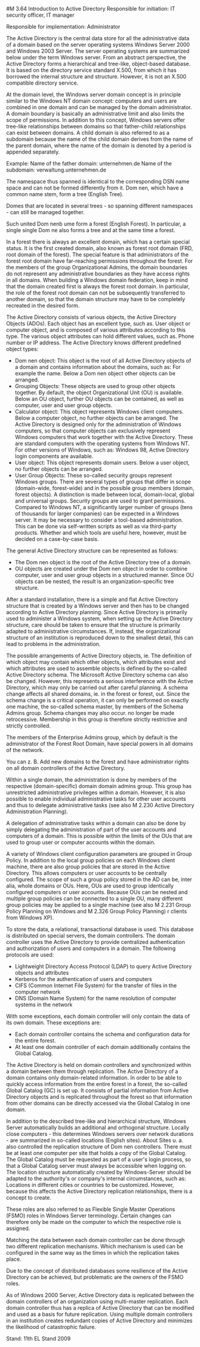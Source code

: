 #M 3.64 Introduction to Active Directory
Responsible for initiation: IT security officer, IT manager

Responsible for implementation: Administrator

The Active Directory is the central data store for all the administrative data of a domain based on the server operating systems Windows Server 2000 and Windows 2003 Server. The server operating systems are summarized below under the term Windows server. From an abstract perspective, the Active Directory forms a hierarchical and tree-like, object-based database. It is based on the directory service standard X.500, from which it has borrowed the internal structure and structure. However, it is not an X.500 compatible directory service.

At the domain level, the Windows server domain concept is in principle similar to the Windows NT domain concept: computers and users are combined in one domain and can be managed by the domain administrator. A domain boundary is basically an administrative limit and also limits the scope of permissions. In addition to this concept, Windows servers offer tree-like relationships between domains so that father-child relationships can exist between domains. A child domain is also referred to as a subdomain because the name of the child domain derives from the name of the parent domain, where the name of the domain is denoted by a period is appended separately.

Example: Name of the father domain: unternehmen.de Name of the subdomain: verwaltung.unternehmen.de

The namespace thus spanned is identical to the corresponding DSN name space and can not be formed differently from it. Dom nen, which have a common name stem, form a tree (English Tree).



Domes that are located in several trees - so spanning different namespaces - can still be managed together.

Such united Dom nenb ume form a forest (English Forest). In particular, a single single Dom ne also forms a tree and at the same time a forest.

In a forest there is always an excellent domain, which has a certain special status. It is the first created domain, also known as forest root domain (FRD, root domain of the forest). The special feature is that administrators of the forest root domain have far-reaching permissions throughout the forest. For the members of the group Organizational Admins, the domain boundaries do not represent any administrative boundaries as they have access rights in all domains. When building a Windows domain federation, keep in mind that the domain created first is always the forest root domain. In particular, the role of the forest root domain can not be subsequently transferred to another domain, so that the domain structure may have to be completely recreated in the desired form.

The Active Directory consists of various objects, the Active Directory Objects (ADOs). Each object has an excellent type, such as. User object or computer object, and is composed of various attributes according to this type. The various object attributes can hold different values, such as. Phone number or IP address. The Active Directory knows different predefined object types:

* Dom nen object: This object is the root of all Active Directory objects of a domain and contains information about the domains, such as: For example the name. Below a Dom nen object other objects can be arranged.
* Grouping Objects: These objects are used to group other objects together. By default, the object Organizational Unit (OU) is available. Below an OU object, further OU objects can be contained, as well as computer, user and user group objects.
* Calculator object: This object represents Windows client computers. Below a computer object, no further objects can be arranged. The Active Directory is designed only for the administration of Windows computers, so that computer objects can exclusively represent Windows computers that work together with the Active Directory. These are standard computers with the operating systems from Windows NT. For other versions of Windows, such as: Windows 98, Active Directory login components are available.
* User object: This object represents domain users. Below a user object, no further objects can be arranged.
* User Group Objects: These so-called security groups represent Windows groups. There are several types of groups that differ in scope (domain-wide, forest-wide) and in the possible group members (domain, forest objects). A distinction is made between local, domain-local, global and universal groups. Security groups are used to grant permissions. Compared to Windows NT, a significantly larger number of groups (tens of thousands for larger companies) can be expected in a Windows server. It may be necessary to consider a tool-based administration. This can be done via self-written scripts as well as via third-party products. Whether and which tools are useful here, however, must be decided on a case-by-case basis.


The general Active Directory structure can be represented as follows:

* The Dom nen object is the root of the Active Directory tree of a domain.
* OU objects are created under the Dom nen object in order to combine computer, user and user group objects in a structured manner. Since OU objects can be nested, the result is an organization-specific tree structure.


After a standard installation, there is a simple and flat Active Directory structure that is created by a Windows server and then has to be changed according to Active Directory planning. Since Active Directory is primarily used to administer a Windows system, when setting up the Active Directory structure, care should be taken to ensure that the structure is primarily adapted to administrative circumstances. If, instead, the organizational structure of an institution is reproduced down to the smallest detail, this can lead to problems in the administration.

The possible arrangements of Active Directory objects, ie. The definition of which object may contain which other objects, which attributes exist and which attributes are used to assemble objects is defined by the so-called Active Directory schema. The Microsoft Active Directory schema can also be changed. However, this represents a serious interference with the Active Directory, which may only be carried out after careful planning. A schema change affects all shared domains, ie. in the forest or forest, out. Since the schema change is a critical operation, it can only be performed on exactly one machine, the so-called schema master, by members of the Schema Admins group. Schema changes may also occur. no longer be made retrocessive. Membership in this group is therefore strictly restrictive and strictly controlled.

The members of the Enterprise Admins group, which by default is the administrator of the Forest Root Domain, have special powers in all domains of the network.

You can z. B. Add new domains to the forest and have administrator rights on all domain controllers of the Active Directory.

Within a single domain, the administration is done by members of the respective (domain-specific) domain domain admins group. This group has unrestricted administrative privileges within a domain. However, it is also possible to enable individual administrative tasks for other user accounts and thus to delegate administrative tasks (see also M 2.230 Active Directory Administration Planning).

A delegation of administrative tasks within a domain can also be done by simply delegating the administration of part of the user accounts and computers of a domain. This is possible within the limits of the OUs that are used to group user or computer accounts within the domain.

A variety of Windows client configuration parameters are grouped in Group Policy. In addition to the local group policies on each Windows client machine, there are also group policies that are stored in the Active Directory. This allows computers or user accounts to be centrally configured. The scope of such a group policy stored in the AD can be, inter alia, whole domains or OUs. Here, OUs are used to group identically configured computers or user accounts. Because OUs can be nested and multiple group policies can be connected to a single OU, many different group policies may be applied to a single machine (see also M 2.231 Group Policy Planning on Windows and M 2.326 Group Policy Planning) r clients from Windows XP).

To store the data, a relational, transactional database is used. This database is distributed on special servers, the domain controllers. The domain controller uses the Active Directory to provide centralized authentication and authorization of users and computers in a domain. The following protocols are used:

* Lightweight Directory Access Protocol (LDAP) to query Active Directory objects and attributes
* Kerberos for the authentication of users and computers
* CIFS (Common Internet File System) for the transfer of files in the computer network
* DNS (Domain Name System) for the name resolution of computer systems in the network


With some exceptions, each domain controller will only contain the data of its own domain. These exceptions are:

* Each domain controller contains the schema and configuration data for the entire forest.
* At least one domain controller of each domain additionally contains the Global Catalog.


The Active Directory is held on domain controllers and synchronized within a domain between them through replication. The Active Directory of a domain contains only domain-related information. In order to be able to quickly access information from the entire forest in a forest, the so-called Global Catalog (GC) is set up. It consists of partial information from Active Directory objects and is replicated throughout the forest so that information from other domains can be directly accessed via the Global Catalog in one domain.

In addition to the described tree-like and hierarchical structure, Windows Server automatically builds an additional and orthogonal structure. Locally close computers - this determines Windows servers over network durations - are summarized in so-called locations (English sites). About Sites u. a. also controlled the replication structure of Dom nen controllers. There must be at least one computer per site that holds a copy of the Global Catalog. The Global Catalog must be requested as part of a user's login process, so that a Global Catalog server must always be accessible when logging on. The location structure automatically created by Windows-Server should be adapted to the authority's or company's internal circumstances, such as: Locations in different cities or countries to be customized. However, because this affects the Active Directory replication relationships, there is a concept to create.

These roles are also referred to as Flexible Single Master Operations (FSMO) roles in Windows Server terminology. Certain changes can therefore only be made on the computer to which the respective role is assigned.

Matching the data between each domain controller can be done through two different replication mechanisms. Which mechanism is used can be configured in the same way as the times in which the replication takes place.

Due to the concept of distributed databases some resilience of the Active Directory can be achieved, but problematic are the owners of the FSMO roles.

As of Windows 2000 Server, Active Directory data is replicated between the domain controllers of an organization using multi-master replication. Each domain controller thus has a replica of Active Directory that can be modified and used as a basis for future replication. Using multiple domain controllers in an institution creates redundant copies of Active Directory and minimizes the likelihood of catastrophic failure.

Stand: 11th EL Stand 2009



